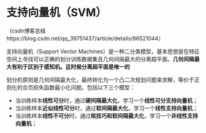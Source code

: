 # 支持向量机（SVM）

（csdn博客总结https://blog.csdn.net/qq_39751437/article/details/86521044）

支持向量机（Support Vector Machines）是一种二分类模型，基本思想是在特征空间上寻找可以正确的划分训练数据集且几何间隔最大的分离超平面。**几何间隔最大有利于区别于感知机。这时候分离超平面是唯一的** 

划分的原则是几何间隔最大化，最终转化为一个凸二次规划问题来求解，等价于正则化的合页损失函数最小化问题。包括以下三个模型：

 - 当训练样本**线性可分**时，通过**硬间隔最大化**，学习一个**线性可分支持向量机**； 
 - 当训练样本**近似线性可分**时，通过**软间隔最大化**，学习一个**线性支持向量机**；
 - 当训练样本**线性不可分**时，通过**核技巧和软间隔最大化**，学习一个**非线性支持向量机**；
